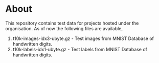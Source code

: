 # About

This repository contains test data for projects hosted under the organisation. As of now the following files are available,

1. t10k-images-idx3-ubyte.gz - Test images from MNIST Database of handwritten digits.
2. t10k-labels-idx1-ubyte.gz - Test labels from MNIST Database of handwritten digits.

